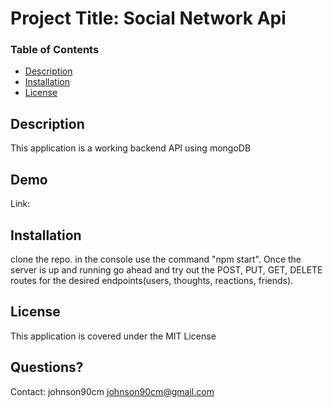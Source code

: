 # Project Title: Social Network Api

### Table of Contents
* [Description](#description)
* [Installation](#installation)
* [License](#license)

## Description
This application is a working backend API using mongoDB

## Demo
Link: 

## Installation
clone the repo. in the console use the command "npm start". Once the server is up and running go ahead and try out the POST, PUT, GET, DELETE routes for the desired endpoints(users, thoughts, reactions, friends). 

## License
This application is covered under the MIT License

## Questions? 
Contact: 
johnson90cm
johnson90cm@gmail.com